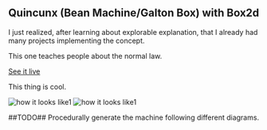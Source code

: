 Quincunx (Bean Machine/Galton Box) with Box2d
---------------------------------------------

I just realized, after learning about explorable explanation, that I already
had many projects implementing the concept.

This one teaches people about the normal law.

[See it live](http://venam.nixers.net/bean_machine/)

This thing is cool.

![how it looks like1](http://pub.iotek.org/p/c0YGkoX.png)
![how it looks like1](http://pub.iotek.org/p/1KlMPXO.png)


##TODO##
Procedurally generate the machine following different diagrams.
